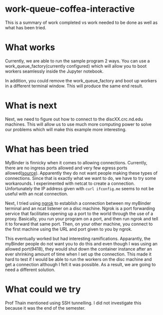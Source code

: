 # work-queue-coffea-interactive

This is a summary of work completed vs work needed to be done as well as what has been tried.

# What works

Currently, we are able to run the sample program 2 ways. You can use a work_queue_factory(currently configured) which will allow you to boot workers seamlessly inside the Jupyter notebook.

In addition, you could remove the work_queue_factory and boot up workers in a different terminal window. This will produce the same end result.

# What is next

Next, we need to figure out how to connect to the discXX.crc.nd.edu machines. This will allow us to use much more computing power to solve our problems which will make this example more interesting.

# What has been tried

MyBinder is finnicky when it comes to allowing connections. Currently, there are no ingress ports allowed and very few egress ports allowed([source](https://github.com/jupyterhub/mybinder.org-deploy/blob/master/mybinder/values.yaml#L48 "source")). Apparently they do not want people making these types of connections. Since that is exactly what we want to do, we have to try some workarounds. I experimented with netcat to create a connection. Unfortunately the IP address given with `curl ifconfig.me` seems to not be useful with an ncat connection.

Next, I tried using [ngrok](https://ngrok.com/ "ngrok") to establish a connection between my myBinder terminal and an ncat listener on a disc machine. Ngrok is a port forwarding service that facilitates opening up a port to the world through the use of a proxy. Basically, you run your program on a port, and then run ngrok and tell it to forward that same port. Then, on your other machine, you connect to the first machine using the URL and port given to you by ngrok.

This eventually worked but had interesting ramifications. Apparantly, the myBinder people do not want you to do this and even though I was using an allowed port(9418), they would shut down the container instance after an ever shrinking amount of time when I set up the connection. This made it hard to test if I would be able to run the workers on the disc machine and get a connection although I felt it was possible. As a result, we are going to need a different solution.

# What could we try

Prof Thain mentioned using SSH tunnelling. I did not investigate this because it was the end of the semester.

